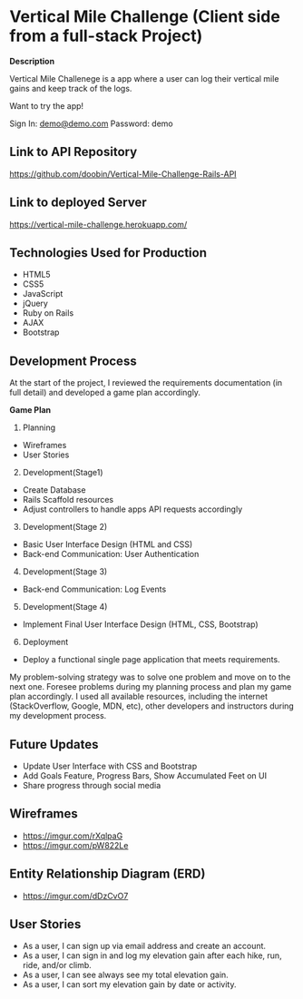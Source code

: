 # Vertical Mile Challenge (Client side from a full-stack Project)

**Description**

Vertical Mile Challenege is a app where a user can log their vertical mile gains and keep track of the logs.

Want to try the app!

Sign In: demo@demo.com
Password: demo

## Link to API Repository

https://github.com/doobin/Vertical-Mile-Challenge-Rails-API

## Link to deployed Server

https://vertical-mile-challenge.herokuapp.com/

## Technologies Used for Production

* HTML5
* CSS5
* JavaScript
* jQuery
* Ruby on Rails
* AJAX
* Bootstrap

## Development Process

At the start of the project, I reviewed the requirements documentation (in full detail) and developed a game plan accordingly.

**Game Plan**

1. Planning
  * Wireframes
  * User Stories

2. Development(Stage1)
  * Create Database
  * Rails Scaffold resources
  * Adjust controllers to handle apps API requests accordingly

3. Development(Stage 2)
  * Basic User Interface Design (HTML and CSS)
  * Back-end Communication: User Authentication

4. Development(Stage 3)
  * Back-end Communication: Log Events

5. Development(Stage 4)
  * Implement Final User Interface Design (HTML, CSS, Bootstrap)

6. Deployment
  * Deploy a functional single page application that meets requirements.

My problem-solving strategy was to solve one problem and move on to the next one. Foresee problems during my planning process and plan my game plan accordingly. I used all available resources, including the internet (StackOverflow, Google, MDN, etc), other developers and instructors during my development process.

## Future Updates

* Update User Interface with CSS and Bootstrap
* Add Goals Feature, Progress Bars, Show Accumulated Feet on UI
* Share progress through social media

## Wireframes

* https://imgur.com/rXqlpaG
* https://imgur.com/pW822Le

## Entity Relationship Diagram (ERD)

* https://imgur.com/dDzCvO7

## User Stories

* As a user, I can sign up via email address and create an account.
* As a user, I can sign in and log my elevation gain after each hike, run, ride, and/or climb.
* As a user, I can see always see my total elevation gain.
* As a user, I can sort my elevation gain by date or activity.
